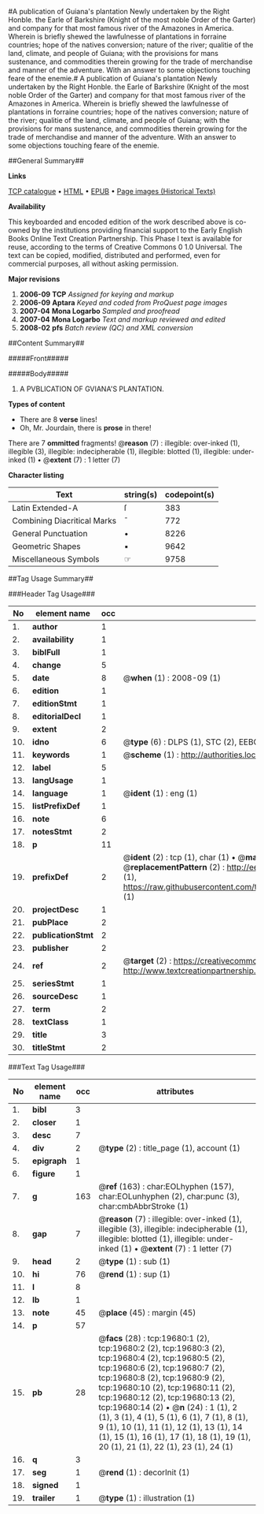 #A publication of Guiana's plantation Newly undertaken by the Right Honble. the Earle of Barkshire (Knight of the most noble Order of the Garter) and company for that most famous river of the Amazones in America. Wherein is briefly shewed the lawfulnesse of plantations in forraine countries; hope of the natives conversion; nature of the river; qualitie of the land, climate, and people of Guiana; with the provisions for mans sustenance, and commodities therein growing for the trade of merchandise and manner of the adventure. With an answer to some objections touching feare of the enemie.#
A publication of Guiana's plantation Newly undertaken by the Right Honble. the Earle of Barkshire (Knight of the most noble Order of the Garter) and company for that most famous river of the Amazones in America. Wherein is briefly shewed the lawfulnesse of plantations in forraine countries; hope of the natives conversion; nature of the river; qualitie of the land, climate, and people of Guiana; with the provisions for mans sustenance, and commodities therein growing for the trade of merchandise and manner of the adventure. With an answer to some objections touching feare of the enemie.

##General Summary##

**Links**

[TCP catalogue](http://www.ota.ox.ac.uk/tcp/)  • 
[HTML](http://tei.it.ox.ac.uk/tcp/Texts-HTML/free/A02/A02325.html)  • 
[EPUB](http://tei.it.ox.ac.uk/tcp/Texts-EPUB/free/A02/A02325.epub) • 
[Page images (Historical Texts)](https://data.historicaltexts.jisc.ac.uk/view?pubId=eebo-99854270e&pageId=eebo-99854270e-19680-1)

**Availability**

This keyboarded and encoded edition of the
	       work described above is co-owned by the institutions
	       providing financial support to the Early English Books
	       Online Text Creation Partnership. This Phase I text is
	       available for reuse, according to the terms of Creative
	       Commons 0 1.0 Universal. The text can be copied,
	       modified, distributed and performed, even for
	       commercial purposes, all without asking permission.

**Major revisions**

1. __2006-09__ __TCP__ *Assigned for keying and markup*
1. __2006-09__ __Aptara__ *Keyed and coded from ProQuest page images*
1. __2007-04__ __Mona Logarbo__ *Sampled and proofread*
1. __2007-04__ __Mona Logarbo__ *Text and markup reviewed and edited*
1. __2008-02__ __pfs__ *Batch review (QC) and XML conversion*

##Content Summary##

#####Front#####

#####Body#####

1. A
PVBLICATION
OF GVIANA'S
PLANTATION.

**Types of content**

  * There are 8 **verse** lines!
  * Oh, Mr. Jourdain, there is **prose** in there!

There are 7 **ommitted** fragments! 
 @__reason__ (7) : illegible: over-inked (1), illegible (3), illegible: indecipherable (1), illegible: blotted (1), illegible: under-inked (1)  •  @__extent__ (7) : 1 letter (7)

**Character listing**


|Text|string(s)|codepoint(s)|
|---|---|---|
|Latin Extended-A|ſ|383|
|Combining             Diacritical Marks|̄|772|
|General Punctuation|•|8226|
|Geometric Shapes|▪|9642|
|Miscellaneous Symbols|☞|9758|

##Tag Usage Summary##

###Header Tag Usage###

|No|element name|occ|attributes|
|---|---|---|---|
|1.|__author__|1||
|2.|__availability__|1||
|3.|__biblFull__|1||
|4.|__change__|5||
|5.|__date__|8| @__when__ (1) : 2008-09 (1)|
|6.|__edition__|1||
|7.|__editionStmt__|1||
|8.|__editorialDecl__|1||
|9.|__extent__|2||
|10.|__idno__|6| @__type__ (6) : DLPS (1), STC (2), EEBO-CITATION (1), PROQUEST (1), VID (1)|
|11.|__keywords__|1| @__scheme__ (1) : http://authorities.loc.gov/ (1)|
|12.|__label__|5||
|13.|__langUsage__|1||
|14.|__language__|1| @__ident__ (1) : eng (1)|
|15.|__listPrefixDef__|1||
|16.|__note__|6||
|17.|__notesStmt__|2||
|18.|__p__|11||
|19.|__prefixDef__|2| @__ident__ (2) : tcp (1), char (1)  •  @__matchPattern__ (2) : ([0-9\-]+):([0-9IVX]+) (1), (.+) (1)  •  @__replacementPattern__ (2) : http://eebo.chadwyck.com/downloadtiff?vid=$1&page=$2 (1), https://raw.githubusercontent.com/textcreationpartnership/Texts/master/tcpchars.xml#$1 (1)|
|20.|__projectDesc__|1||
|21.|__pubPlace__|2||
|22.|__publicationStmt__|2||
|23.|__publisher__|2||
|24.|__ref__|2| @__target__ (2) : https://creativecommons.org/publicdomain/zero/1.0/ (1), http://www.textcreationpartnership.org/docs/. (1)|
|25.|__seriesStmt__|1||
|26.|__sourceDesc__|1||
|27.|__term__|2||
|28.|__textClass__|1||
|29.|__title__|3||
|30.|__titleStmt__|2||


###Text Tag Usage###

|No|element name|occ|attributes|
|---|---|---|---|
|1.|__bibl__|3||
|2.|__closer__|1||
|3.|__desc__|7||
|4.|__div__|2| @__type__ (2) : title_page (1), account (1)|
|5.|__epigraph__|1||
|6.|__figure__|1||
|7.|__g__|163| @__ref__ (163) : char:EOLhyphen (157), char:EOLunhyphen (2), char:punc (3), char:cmbAbbrStroke (1)|
|8.|__gap__|7| @__reason__ (7) : illegible: over-inked (1), illegible (3), illegible: indecipherable (1), illegible: blotted (1), illegible: under-inked (1)  •  @__extent__ (7) : 1 letter (7)|
|9.|__head__|2| @__type__ (1) : sub (1)|
|10.|__hi__|76| @__rend__ (1) : sup (1)|
|11.|__l__|8||
|12.|__lb__|1||
|13.|__note__|45| @__place__ (45) : margin (45)|
|14.|__p__|57||
|15.|__pb__|28| @__facs__ (28) : tcp:19680:1 (2), tcp:19680:2 (2), tcp:19680:3 (2), tcp:19680:4 (2), tcp:19680:5 (2), tcp:19680:6 (2), tcp:19680:7 (2), tcp:19680:8 (2), tcp:19680:9 (2), tcp:19680:10 (2), tcp:19680:11 (2), tcp:19680:12 (2), tcp:19680:13 (2), tcp:19680:14 (2)  •  @__n__ (24) : 1 (1), 2 (1), 3 (1), 4 (1), 5 (1), 6 (1), 7 (1), 8 (1), 9 (1), 10 (1), 11 (1), 12 (1), 13 (1), 14 (1), 15 (1), 16 (1), 17 (1), 18 (1), 19 (1), 20 (1), 21 (1), 22 (1), 23 (1), 24 (1)|
|16.|__q__|3||
|17.|__seg__|1| @__rend__ (1) : decorInit (1)|
|18.|__signed__|1||
|19.|__trailer__|1| @__type__ (1) : illustration (1)|
